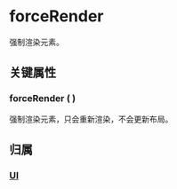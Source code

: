 # forceRender

强制渲染元素。

## 关键属性

### forceRender ( )

强制渲染元素，只会重新渲染，不会更新布局。

## 归属

### [UI](/reference/display/UI.md#基础属性)
